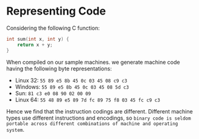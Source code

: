 # Representing Code

Considering the following C function:

```cpp
int sum(int x, int y) {
    return x + y;
}
```

When compiled on our sample machines. we generate machine code having the following byte representations:

- Linux 32: `55 89 e5 8b 45 0c 03 45 08 c9 c3`
- Windows: `55 89 e5 8b 45 0c 03 45 08 5d c3`
- Sun: `81 c3 e0 08 90 02 00 09`
- Linux 64: `55 48 89 e5 89 7d fc 89 75 f8 03 45 fc c9 c3`

Hence we find that the instruction codings are different. Different machine types use different instructions and encodings, so `binary code is seldom portable across different combinations of machine and operating system`.
